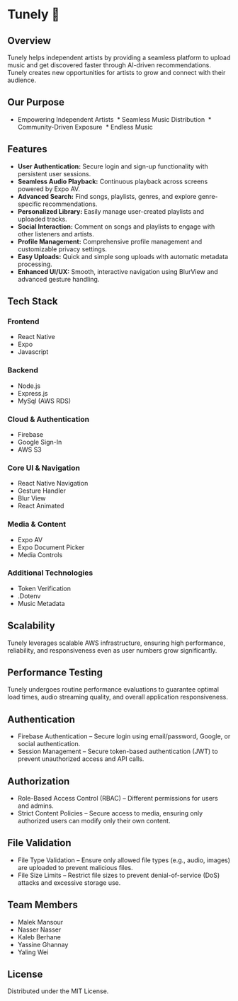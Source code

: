 # Tunely 🎵  

## Overview
Tunely helps independent artists by providing a seamless platform to upload music and get discovered faster through AI-driven recommendations. Tunely creates new opportunities for artists to grow and connect with their audience.
​
## Our Purpose
* Empowering Independent Artists ​
​* Seamless Music Distribution ​
​* Community-Driven Exposure ​
​* Endless Music ​

## Features
- **User Authentication:** Secure login and sign-up functionality with persistent user sessions.
- **Seamless Audio Playback:** Continuous playback across screens powered by Expo AV.
- **Advanced Search:** Find songs, playlists, genres, and explore genre-specific recommendations.
- **Personalized Library:** Easily manage user-created playlists and uploaded tracks.
- **Social Interaction:** Comment on songs and playlists to engage with other listeners and artists.
- **Profile Management:** Comprehensive profile management and customizable privacy settings.
- **Easy Uploads:** Quick and simple song uploads with automatic metadata processing.
- **Enhanced UI/UX:** Smooth, interactive navigation using BlurView and advanced gesture handling.

## Tech Stack

### Frontend
* React Native
* Expo
* Javascript

### Backend
* Node.js
* Express.js
* MySql (AWS RDS)

### Cloud & Authentication
* Firebase
* Google Sign-In
* AWS S3

### Core UI & Navigation
* React Native Navigation
* Gesture Handler
* Blur View
* React Animated

### Media & Content
* Expo AV
* Expo Document Picker
* Media Controls

### Additional Technologies
* Token Verification
* .Dotenv
* Music Metadata

## Scalability
Tunely leverages scalable AWS infrastructure, ensuring high performance, reliability, and responsiveness even as user numbers grow significantly.

## Performance Testing
Tunely undergoes routine performance evaluations to guarantee optimal load times, audio streaming quality, and overall application responsiveness.

## Authentication
* Firebase Authentication – Secure login using email/password, Google, or social authentication.
* Session Management – Secure token-based authentication (JWT) to prevent unauthorized access and API calls.

## Authorization
* Role-Based Access Control (RBAC) – Different permissions for users and admins.
* Strict Content Policies – Secure access to media, ensuring only authorized users can modify only their own content.

## File Validation
* File Type Validation – Ensure only allowed file types (e.g., audio, images) are uploaded to prevent malicious files.
* File Size Limits – Restrict file sizes to prevent denial-of-service (DoS) attacks and excessive storage use.

## Team Members
* Malek Mansour
* Nasser Nasser
* Kaleb Berhane 
* Yassine Ghannay
* Yaling Wei

## License
Distributed under the MIT License.